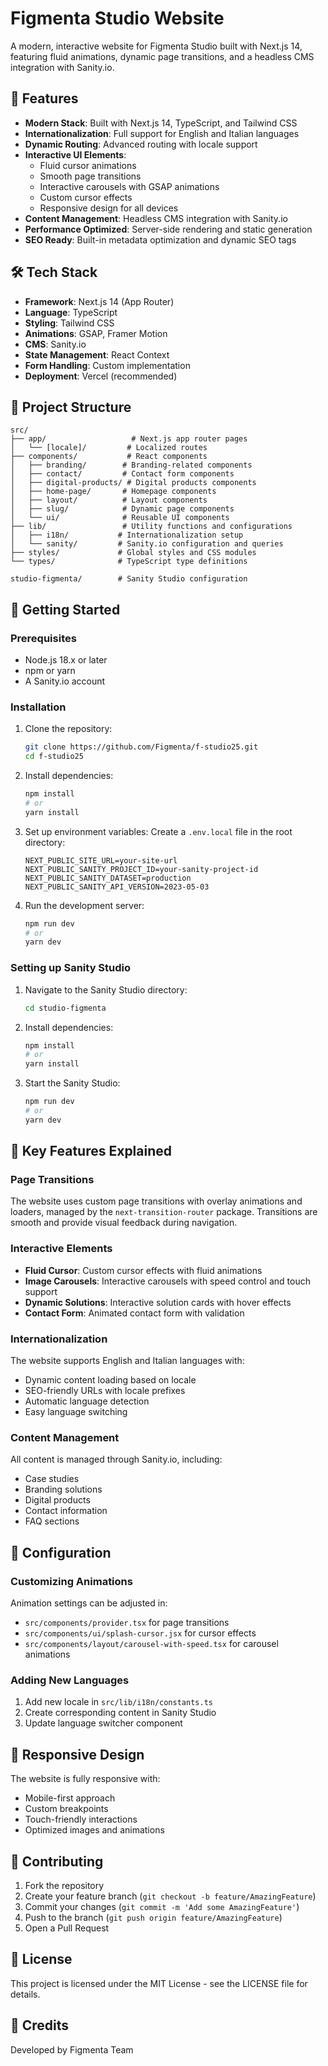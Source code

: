 # Figmenta Studio Website

A modern, interactive website for Figmenta Studio built with Next.js 14, featuring fluid animations, dynamic page transitions, and a headless CMS integration with Sanity.io.

## 🌟 Features

- **Modern Stack**: Built with Next.js 14, TypeScript, and Tailwind CSS
- **Internationalization**: Full support for English and Italian languages
- **Dynamic Routing**: Advanced routing with locale support
- **Interactive UI Elements**:
  - Fluid cursor animations
  - Smooth page transitions
  - Interactive carousels with GSAP animations
  - Custom cursor effects
  - Responsive design for all devices
- **Content Management**: Headless CMS integration with Sanity.io
- **Performance Optimized**: Server-side rendering and static generation
- **SEO Ready**: Built-in metadata optimization and dynamic SEO tags

## 🛠 Tech Stack

- **Framework**: Next.js 14 (App Router)
- **Language**: TypeScript
- **Styling**: Tailwind CSS
- **Animations**: GSAP, Framer Motion
- **CMS**: Sanity.io
- **State Management**: React Context
- **Form Handling**: Custom implementation
- **Deployment**: Vercel (recommended)

## 📁 Project Structure

```
src/
├── app/                   # Next.js app router pages
│   └── [locale]/         # Localized routes
├── components/           # React components
│   ├── branding/        # Branding-related components
│   ├── contact/         # Contact form components
│   ├── digital-products/ # Digital products components
│   ├── home-page/       # Homepage components
│   ├── layout/          # Layout components
│   ├── slug/            # Dynamic page components
│   └── ui/              # Reusable UI components
├── lib/                 # Utility functions and configurations
│   ├── i18n/           # Internationalization setup
│   └── sanity/         # Sanity.io configuration and queries
├── styles/             # Global styles and CSS modules
└── types/              # TypeScript type definitions

studio-figmenta/        # Sanity Studio configuration
```

## 🚀 Getting Started

### Prerequisites

- Node.js 18.x or later
- npm or yarn
- A Sanity.io account

### Installation

1. Clone the repository:
   ```bash
   git clone https://github.com/Figmenta/f-studio25.git
   cd f-studio25
   ```

2. Install dependencies:
   ```bash
   npm install
   # or
   yarn install
   ```

3. Set up environment variables:
   Create a `.env.local` file in the root directory:
   ```env
   NEXT_PUBLIC_SITE_URL=your-site-url
   NEXT_PUBLIC_SANITY_PROJECT_ID=your-sanity-project-id
   NEXT_PUBLIC_SANITY_DATASET=production
   NEXT_PUBLIC_SANITY_API_VERSION=2023-05-03
   ```

4. Run the development server:
   ```bash
   npm run dev
   # or
   yarn dev
   ```

### Setting up Sanity Studio

1. Navigate to the Sanity Studio directory:
   ```bash
   cd studio-figmenta
   ```

2. Install dependencies:
   ```bash
   npm install
   # or
   yarn install
   ```

3. Start the Sanity Studio:
   ```bash
   npm run dev
   # or
   yarn dev
   ```

## 🎨 Key Features Explained

### Page Transitions
The website uses custom page transitions with overlay animations and loaders, managed by the `next-transition-router` package. Transitions are smooth and provide visual feedback during navigation.

### Interactive Elements
- **Fluid Cursor**: Custom cursor effects with fluid animations
- **Image Carousels**: Interactive carousels with speed control and touch support
- **Dynamic Solutions**: Interactive solution cards with hover effects
- **Contact Form**: Animated contact form with validation

### Internationalization
The website supports English and Italian languages with:
- Dynamic content loading based on locale
- SEO-friendly URLs with locale prefixes
- Automatic language detection
- Easy language switching

### Content Management
All content is managed through Sanity.io, including:
- Case studies
- Branding solutions
- Digital products
- Contact information
- FAQ sections

## 🔧 Configuration

### Customizing Animations
Animation settings can be adjusted in:
- `src/components/provider.tsx` for page transitions
- `src/components/ui/splash-cursor.jsx` for cursor effects
- `src/components/layout/carousel-with-speed.tsx` for carousel animations

### Adding New Languages
1. Add new locale in `src/lib/i18n/constants.ts`
2. Create corresponding content in Sanity Studio
3. Update language switcher component

## 📱 Responsive Design

The website is fully responsive with:
- Mobile-first approach
- Custom breakpoints
- Touch-friendly interactions
- Optimized images and animations

## 🤝 Contributing

1. Fork the repository
2. Create your feature branch (`git checkout -b feature/AmazingFeature`)
3. Commit your changes (`git commit -m 'Add some AmazingFeature'`)
4. Push to the branch (`git push origin feature/AmazingFeature`)
5. Open a Pull Request

## 📄 License

This project is licensed under the MIT License - see the LICENSE file for details.

## 👥 Credits

Developed by Figmenta Team

